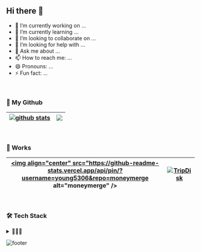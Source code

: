 ## Hi there 👋

<!--
**young5306/young5306** is a ✨ _special_ ✨ repository because its `README.md` (this file) appears on your GitHub profile.
-->

- 🔭 I’m currently working on ...
- 🌱 I’m currently learning ...
- 👯 I’m looking to collaborate on ...
- 🤔 I’m looking for help with ...
- 💬 Ask me about ...
- 📫 How to reach me: ...
- 😄 Pronouns: ...
- ⚡ Fun fact: ...

<br>

### 🎯 My Github

| <a href="https://github.com/anuraghazra/github-readme-stats"><img align="center" src="https://github-readme-stats.vercel.app/api?username=young5306&show_icons=true&include_all_commits=true&theme=shadow_green&hide_border=true&rank_icon=github" alt="github stats" /></a> | <a href="https://github.com/anuraghazra/github-readme-stats"><img align="center" src="https://github-readme-stats.vercel.app/api/top-langs/?username=young5306&layout=compact&theme=shadow_green&hide_border=true" /></a> |
| ------------- | ------------- |

<br>

### 📂 Works

| <a href="https://github.com/moneymerge/moneymerge-BE"><img align="center" src="https://github-readme-stats.vercel.app/api/pin/?username=young5306&repo=moneymerge alt="moneymerge" /></a> | <a href="https://github.com/TripDisk/TripDisk_BE_prac"><img align="center" src="https://github-readme-stats.vercel.app/api/pin/?username=young5306&repo=TripDisk&theme=shadow_green&hide_border=true&rank_icon=github" alt="TripDisk" /></a> |
| ------------- | ------------- |

<br>


### 🛠 Tech Stack
<details>
<summary>🚀🚀🚀</summary>
  
#### Programming Languages

<img src="https://img.shields.io/badge/JAVA-007396?style=flat-square&amp;logo=JAVA&amp;logoColor=white" alt="JAVA Badge">
<img src="https://img.shields.io/badge/python-3776AB?style=flat-square&amp;logo=Python&amp;logoColor=yellow" alt="Python Badge">

#### Backend

<img src="https://img.shields.io/badge/spring-6DB33F?style=flat-square&logo=spring&logoColor=white"> 
<img src="https://img.shields.io/badge/springboot-6DB33F?style=flat-square&logo=springboot&logoColor=white"> 
<img src="https://img.shields.io/badge/django-092E20?style=flat-square&logo=django&logoColor=white">
<img src="https://img.shields.io/badge/node.js-339933?style=flat-square&logo=Node.js&logoColor=white">

#### Frontend

<img src="https://img.shields.io/badge/html5-E34F26?style=flat-square&logo=html5&logoColor=white"> 
<img src="https://img.shields.io/badge/css-1572B6?style=flat-square&logo=css3&logoColor=white"> 
<img src="https://img.shields.io/badge/javascript-F7DF1E?style=flat-square&logo=javascript&logoColor=black"> 
<img src="https://img.shields.io/badge/jquery-0769AD?style=flat-square&logo=jquery&logoColor=white">
<img src="https://img.shields.io/badge/vue.js-4FC08D?style=flat-square&logo=vue.js&logoColor=white"> 
<img src="https://img.shields.io/badge/bootstrap-7952B3?style=flat-square&logo=bootstrap&logoColor=white">

#### Database

<img src="https://img.shields.io/badge/mysql-4479A1?style=flat-square&logo=mysql&logoColor=white"> 
<img src="https://img.shields.io/badge/mongoDB-47A248?style=flat-square&logo=MongoDB&logoColor=white">

#### DevOps & Servers

<img src="https://img.shields.io/badge/amazonAWS-232F3E?style=flat-square&logo=amazonaws&logoColor=white"> 
<img src="https://img.shields.io/badge/apache tomcat-F8DC75?style=flat-square&logo=apachetomcat&logoColor=white">

#### Version Control & Collaboration

<img src="https://img.shields.io/badge/git-F05032?style=flat-square&amp;logo=Git&amp;logoColor=white" alt="Git Badge">
<img src="https://img.shields.io/badge/github-181717?style=flat-square&logo=github&logoColor=white">
<img src="https://img.shields.io/badge/gitlab-FC6D26?style=flat-square&amp;logo=Gitlab&amp;logoColor=white" alt="Gitlab Badge">
<img src="https://img.shields.io/badge/sourcetree-0052CC?style=flat-square&amp;logo=Sourcetree&amp;logoColor=white" alt="Sourcetree Badge">

#### Productivity & Collaboration Tools

<img src="https://img.shields.io/badge/Notion-white?style=flat-square&amp;logo=Notion&amp;logoColor=black" alt="Notion Badge">
<img src="https://img.shields.io/badge/slack-4A154B?style=flat-square&amp;logo=Slack&amp;logoColor=white" alt="Slack Badge">
<img src="https://img.shields.io/badge/jira-0052CC?style=flat-square&amp;logo=jira&amp;logoColor=white" alt="Jira Badge">

</details>

![footer](https://capsule-render.vercel.app/api?section=footer&type=waving&color=gradient&height=200)
